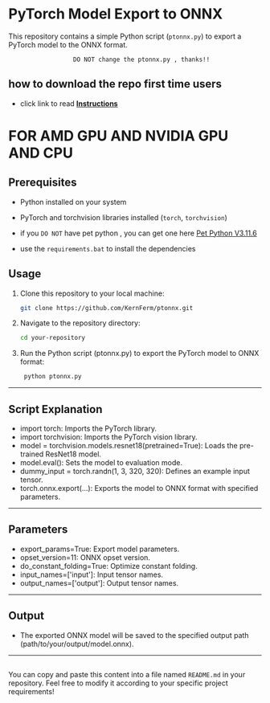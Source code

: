 # PyTorch Model Export to ONNX

This repository contains a simple Python script (`ptonnx.py`) to export a PyTorch model to the ONNX format.
                        
                      DO NOT change the ptonnx.py , thanks!!
                  

## how to download the repo first time users

  - click link to read [**Instructions**](https://www.fnbubbles420.org/Instructions-On-How-To-Download-Repo)

# FOR AMD GPU AND NVIDIA GPU AND CPU 

## Prerequisites

- Python installed on your system
- PyTorch and torchvision libraries installed (`torch`, `torchvision`)

- if you `DO NOT` have pet python , you can get one here [Pet Python V3.11.6](https://github.com/KernFerm/Py3.11.6installer)
- use the `requirements.bat` to install the dependencies

## Usage

1. Clone this repository to your local machine:

   ```bash
   git clone https://github.com/KernFerm/ptonnx.git

2. Navigate to the repository directory:

   ```bash
   cd your-repository

3. Run the Python script (ptonnx.py) to export the PyTorch model to ONNX format:

   ```bash
    python ptonnx.py


------

## Script Explanation
- import torch: Imports the PyTorch library.
- import torchvision: Imports the PyTorch vision library.
- model = torchvision.models.resnet18(pretrained=True): Loads the pre-trained ResNet18 model.
- model.eval(): Sets the model to evaluation mode.
- dummy_input = torch.randn(1, 3, 320, 320): Defines an example input tensor.
- torch.onnx.export(...): Exports the model to ONNX format with specified parameters.
----
## Parameters
- export_params=True: Export model parameters.
- opset_version=11: ONNX opset version.
- do_constant_folding=True: Optimize constant folding.
- input_names=['input']: Input tensor names.
- output_names=['output']: Output tensor names.

-----


## Output

- The exported ONNX model will be saved to the specified output path (path/to/your/output/model.onnx).

---

## 
You can copy and paste this content into a file named `README.md` in your repository. Feel free to modify it according to your specific project requirements!


